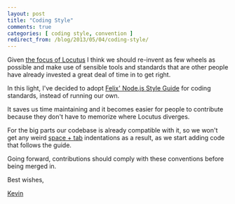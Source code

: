 ```yaml
---
layout: post
title: "Coding Style"
comments: true
categories: [ coding style, convention ]
redirect_from: /blog/2013/05/04/coding-style/ 
---
```


Given [the focus of Locutus](/blog/2013/05/a-word-on-the-focus-of-php-dot-js/) I think
we should re-invent as few wheels as possible and make use of sensible tools
and standards that are other people have already invested a great deal of time
in to get right.

In this light, I've decided to adopt [Felix' Node.js Style Guide](http://nodeguide.com/style.html)
for coding standards, instead of running our own.

It saves us time maintaining and it becomes easier for people to contribute because
they don't have to memorize where Locutus diverges.

For the big parts our codebase is already compatible with it, so
we won't get any weird [space + tab](http://www.emacswiki.org/pics/static/TabsSpacesBoth.png) indentations as a result, as we start adding code that follows the guide.

Going forward, contributions should comply with these conventions before being
merged in.


Best wishes,

[Kevin](http://twitter.com/kvz)
